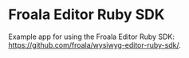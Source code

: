 # Froala Editor Ruby SDK

Example app for using the Froala Editor Ruby SDK: https://github.com/froala/wysiwyg-editor-ruby-sdk/.